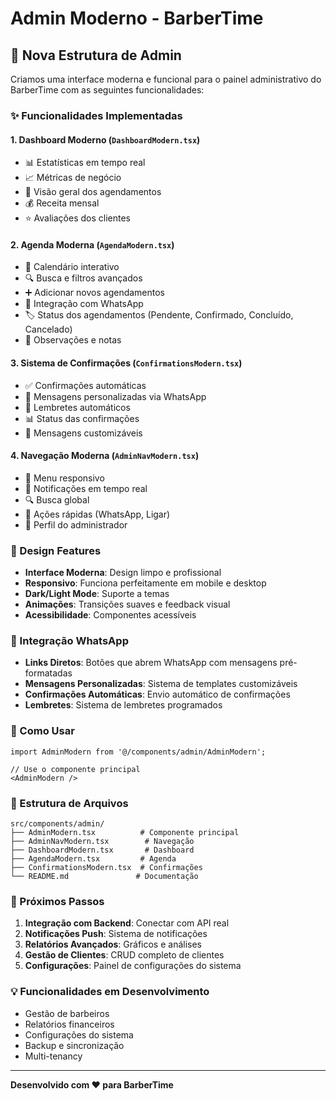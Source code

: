 # Admin Moderno - BarberTime

## 🚀 Nova Estrutura de Admin

Criamos uma interface moderna e funcional para o painel administrativo do BarberTime com as seguintes funcionalidades:

### ✨ Funcionalidades Implementadas

#### 1. **Dashboard Moderno** (`DashboardModern.tsx`)
- 📊 Estatísticas em tempo real
- 📈 Métricas de negócio
- 📅 Visão geral dos agendamentos
- 💰 Receita mensal
- ⭐ Avaliações dos clientes

#### 2. **Agenda Moderna** (`AgendaModern.tsx`)
- 📅 Calendário interativo
- 🔍 Busca e filtros avançados
- ➕ Adicionar novos agendamentos
- 📱 Integração com WhatsApp
- 🏷️ Status dos agendamentos (Pendente, Confirmado, Concluído, Cancelado)
- 📝 Observações e notas

#### 3. **Sistema de Confirmações** (`ConfirmationsModern.tsx`)
- ✅ Confirmações automáticas
- 📱 Mensagens personalizadas via WhatsApp
- 🔔 Lembretes automáticos
- 📊 Status das confirmações
- 💬 Mensagens customizáveis

#### 4. **Navegação Moderna** (`AdminNavModern.tsx`)
- 🧭 Menu responsivo
- 🔔 Notificações em tempo real
- 🔍 Busca global
- 📱 Ações rápidas (WhatsApp, Ligar)
- 👤 Perfil do administrador

### 🎨 Design Features

- **Interface Moderna**: Design limpo e profissional
- **Responsivo**: Funciona perfeitamente em mobile e desktop
- **Dark/Light Mode**: Suporte a temas
- **Animações**: Transições suaves e feedback visual
- **Acessibilidade**: Componentes acessíveis

### 📱 Integração WhatsApp

- **Links Diretos**: Botões que abrem WhatsApp com mensagens pré-formatadas
- **Mensagens Personalizadas**: Sistema de templates customizáveis
- **Confirmações Automáticas**: Envio automático de confirmações
- **Lembretes**: Sistema de lembretes programados

### 🔧 Como Usar

```tsx
import AdminModern from '@/components/admin/AdminModern';

// Use o componente principal
<AdminModern />
```

### 📁 Estrutura de Arquivos

```
src/components/admin/
├── AdminModern.tsx          # Componente principal
├── AdminNavModern.tsx        # Navegação
├── DashboardModern.tsx       # Dashboard
├── AgendaModern.tsx         # Agenda
├── ConfirmationsModern.tsx  # Confirmações
└── README.md               # Documentação
```

### 🚀 Próximos Passos

1. **Integração com Backend**: Conectar com API real
2. **Notificações Push**: Sistema de notificações
3. **Relatórios Avançados**: Gráficos e análises
4. **Gestão de Clientes**: CRUD completo de clientes
5. **Configurações**: Painel de configurações do sistema

### 💡 Funcionalidades em Desenvolvimento

- Gestão de barbeiros
- Relatórios financeiros
- Configurações do sistema
- Backup e sincronização
- Multi-tenancy

---

**Desenvolvido com ❤️ para BarberTime**


